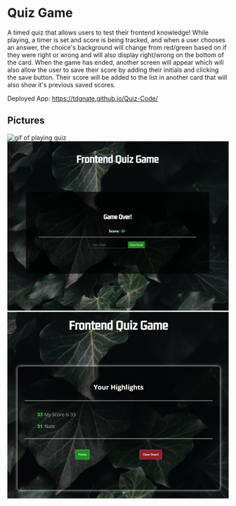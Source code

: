 # Quiz Game

A timed quiz that allows users to test their frontend knowledge! While playing, a timer is set and score is being tracked, and when a user chooses an answer, the choice's background will change from red/green based on if they were right or wrong and will also display right/wrong on the bottom of the card. When the game has ended, another screen will appear which will also allow the user to save their score by adding their initials and clicking the save button. Their score will be added to the list in another card that will also show it's previous saved scores.

Deployed App: https://tdgnate.github.io/Quiz-Code/

## Pictures

<img src="./Assets/imgs/ezgif-3-d48a795cf0.gif" alt="gif of playing quiz">

<img src="./Assets/imgs/game_over_screen.png" alt="game over screen">

<img src="./Assets/imgs/highlight_screen.png" alt="highlight screen">
